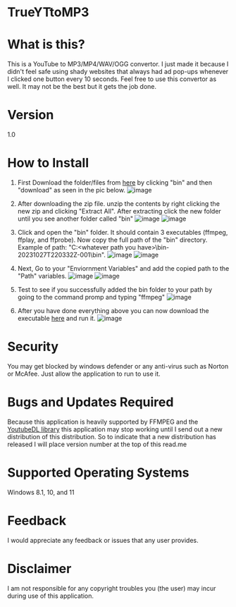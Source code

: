 # TrueYTtoMP3

# What is this?
This is a YouTube to MP3/MP4/WAV/OGG convertor. I just made it because I didn't feel safe using shady websites that always had ad pop-ups whenever I clicked one button every 10 seconds. Feel free to use this convertor as well. It may not be the best but it gets the job done.

# Version
1.0

# How to Install
1. First Download the folder/files from [here](https://drive.google.com/drive/folders/1Xkd6QZQocnWYIHb6Om-vRh5mvJPjeA7T?usp=drive_link) by clicking "bin" and then "download" as seen in the pic below.
![image](https://github.com/InfernoCycle/TrueYTtoMP3/assets/105338348/7a70beac-39ab-4559-961b-12298251ff00)

2. After downloading the zip file. unzip the contents by right clicking the new zip and clicking "Extract All". After extracting click the new folder until you see another folder called "bin"
![image](https://github.com/InfernoCycle/TrueYTtoMP3/assets/105338348/f10f18dc-81b3-4f2a-82e5-d9fc0045b317)
![image](https://github.com/InfernoCycle/TrueYTtoMP3/assets/105338348/e094b2a7-6d28-4fd9-83af-c4e95df37958)

3. Click and open the "bin" folder. It should contain 3 executables (ffmpeg, ffplay, and ffprobe). Now copy the full path of the "bin" directory. Example of path: "C:\<whatever path you have>\bin-20231027T220332Z-001\bin".
![image](https://github.com/InfernoCycle/TrueYTtoMP3/assets/105338348/aea5bab6-674b-4df0-9546-139c3af5e9f5)
![image](https://github.com/InfernoCycle/TrueYTtoMP3/assets/105338348/88dc3de9-a1ef-4ca7-82b3-bd8c46351e8d)

4. Next, Go to your "Enviornment Variables" and add the copied path to the "Path" variables.
![image](https://github.com/InfernoCycle/TrueYTtoMP3/assets/105338348/f9f83ba9-3a10-46fc-b51d-ad03cf8ee24d)
![image](https://github.com/InfernoCycle/TrueYTtoMP3/assets/105338348/b8900c27-59ce-4ba7-ad75-10dfa5392bdc)

5. Test to see if you successfully added the bin folder to your path by going to the command promp and typing "ffmpeg"
![image](https://github.com/InfernoCycle/TrueYTtoMP3/assets/105338348/e24ffe45-c2c7-4a54-8ccc-e82bc1221668)

6. After you have done everything above you can now download the executable [here](https://drive.google.com/file/d/1NvHIYW-IU9Sh_LDPWy5uDr0E4IHMtB1s/view?usp=drive_link) and run it.
![image](https://github.com/InfernoCycle/TrueYTtoMP3/assets/105338348/69f6a138-82b7-4c41-a6c6-5c3db4ae8da3)

# Security
You may get blocked by windows defender or any anti-virus such as Norton or McAfee. Just allow the application to run to use it.

# Bugs and Updates Required
Because this application is heavily supported by FFMPEG and the [YoutubeDL library](https://github.com/ytdl-org/youtube-dl) this application may stop working until I send out a new distribution of this distribution. So to indicate that a new distribution has released I will place version number at the top of this read.me

# Supported Operating Systems
Windows 8.1, 10, and 11

# Feedback
I would appreciate any feedback or issues that any user provides.

# Disclaimer
I am not responsible for any copyright troubles you (the user) may incur during use of this application. 
